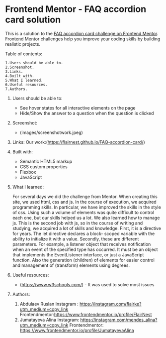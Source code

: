 # Frontend Mentor - FAQ accordion card solution

This is a solution to the [FAQ accordion card challenge on Frontend Mentor](https://www.frontendmentor.io/challenges/faq-accordion-card-XlyjD0Oam). Frontend Mentor challenges help you improve your coding skills by building realistic projects. 

Table of contents:

	1.Users should be able to.
	2.Screenshot.
	3.Links.
	4.Built with.
	5.What I learned.
	6.Useful resources.
	7.Authors.

1. Users should be able to:

	- See hover states for all interactive elements on the page
	- Hide/Show the answer to a question when the question is clicked

2. Screenshot:

	- (images/screenshotwork.jpeg)

3. Links:
	Our work:(https://flairnest.github.io/FAQ-accordion-card/)

4. Built with:

	- Semantic HTML5 markup
	- CSS custom properties
	- Flexbox
	- JavaScript

5. What I learned:

	For several days we did the challenge from Mentor.  When creating this site, we used html, css and js.  In the course of execution, we acquired programming skills.  In particular, we have improved the skills in the style of css.  Using such a volume of elements was quite difficult to control each one, but our skills helped us a lot.  We also learned how to manage js.  This 	is the second job with js, so in the course of writing and studying, we acquired a lot of skills and knowledge.  First, it is a directive for years.  The let directive declares a block-	scoped variable with the ability to initialize it with a value.  Secondly, these are different parameters.  For example, a listener object that receives notification when an event of the  specified type has occurred.  It must be an object that implements the EventListener interface, or just a JavaScript function.  Also the generation (children) of elements for easier control 	and management of (transform) elements using degrees.

6. Useful resources:

	- (https://www.w3schools.com/) - It was used to solve most issues

7. Authors:
 
	1. Abdulaev Ruslan
	Instagram : https://instagram.com/flairke?utm_medium=copy_link
	Frontendmentor:https://www.frontendmentor.io/profile/FlairNest 
	1. Jumatayeva Alina 
	Instagram: https://instagram.com/mendes_alina?utm_medium=copy_link
	Frontendmentor: https://www.frontendmentor.io/profile/JumatayevaAlina
